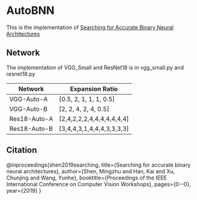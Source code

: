 # AutoBNN

This is the implementation of [Searching for Accurate Binary Neural Architectures](http://openaccess.thecvf.com/content_ICCVW_2019/papers/NeurArch/Shen_Searching_for_Accurate_Binary_Neural_Architectures_ICCVW_2019_paper.pdf)

## Network 

The implementation of VGG_Small and ResNet18 is in vgg_small.py and resnet18.py

|  Network   | Expansion Ratio |
|  ----  | ----  |
| VGG-Auto-A | [0.5, 2, 1, 1, 1, 0.5]
| VGG-Auto-B  | [2, 2, 4, 2, 4, 0.5] |
| Res18-Auto-A | [2,4,2,2,2,4,4,4,4,4,4,4] |
| Res18-Auto-B | [3,4,4,3,1,4,4,4,3,3,3,3] |


## Citation
@inproceedings{shen2019searching,
  title={Searching for accurate binary neural architectures},
  author={Shen, Mingzhu and Han, Kai and Xu, Chunjing and Wang, Yunhe},
  booktitle={Proceedings of the IEEE International Conference on Computer Vision Workshops},
  pages={0--0},
  year={2019}
}
